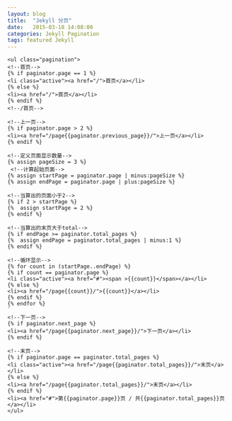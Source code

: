 ```yaml
---
layout: blog
title:  "Jekyll 分页"
date:   2015-03-18 14:08:00
categories: Jekyll Pagination
tags: featured Jekyll
---
```


<!--分页-->
    <ul class="pagination">
    <!--首页-->
    {% if paginator.page == 1 %}
    <li class="active"><a href="/">首页</a></li>
    {% else %}
    <li><a href="/">首页</a></li>
    {% endif %}
    <!--/首页-->

    <!--上一页-->
    {% if paginator.page > 2 %}
    <li><a href="/page{{paginator.previous_page}}/">上一页</a></li>
    {% endif %}

    <!--定义页面显示数量-->
    {% assign pageSize = 3 %}
     <!--计算起始页面-->
    {% assign startPage = paginator.page | minus:pageSize %}
    {% assign endPage = paginator.page | plus:pageSize %}

    <!--当算出的页面小于2-->
    {% if 2 > startPage %}
    {%	assign startPage = 2 %}
    {% endif %}

    <!--当算出的末页大于total-->
    {% if endPage >= paginator.total_pages %}
    {%	assign endPage = paginator.total_pages | minus:1 %}
    {% endif %}

    <!--循环显示-->
    {% for count in (startPage..endPage) %}
    {% if count == paginator.page %}
    <li class="active"><a href="#"><span >{{count}}</span></a></li>
    {% else %}
    <li><a href="/page{{count}}/">{{count}}</a></li>
    {% endif %}
    {% endfor %}
    `
    <!--下一页-->
    {% if paginator.next_page %}
    <li><a href="/page{{paginator.next_page}}/">下一页</a></li>
    {% endif %}

    <!--末页-->
    {% if paginator.page == paginator.total_pages %}
    <li class="active"><a href="/page{{paginator.total_pages}}/">末页</a></li>
    {% else %}
    <li><a href="/page{{paginator.total_pages}}/">末页</a></li>
    {% endif %}
    <li><a href="#">第{{paginator.page}}页 / 共{{paginator.total_pages}}页</a></li>
    </ul>
